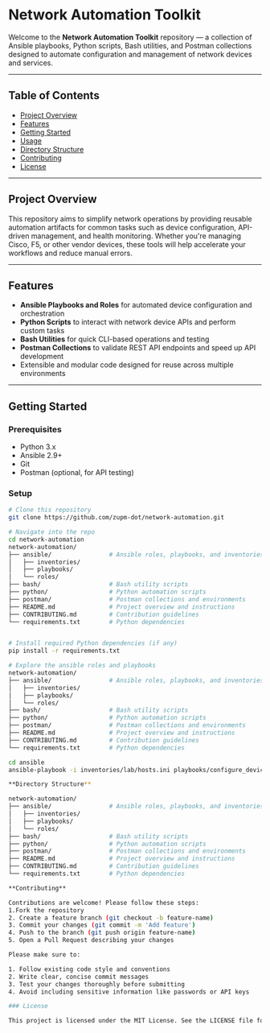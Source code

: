 # Network Automation Toolkit

Welcome to the **Network Automation Toolkit** repository — a collection of Ansible playbooks, Python scripts, Bash utilities, and Postman collections designed to automate configuration and management of network devices and services.

---

## Table of Contents

- [Project Overview](#project-overview)  
- [Features](#features)  
- [Getting Started](#getting-started)  
- [Usage](#usage)  
- [Directory Structure](#directory-structure)  
- [Contributing](#contributing)  
- [License](#license)

---

## Project Overview

This repository aims to simplify network operations by providing reusable automation artifacts for common tasks such as device configuration, API-driven management, and health monitoring. Whether you're managing Cisco, F5, or other vendor devices, these tools will help accelerate your workflows and reduce manual errors.

---

## Features

- **Ansible Playbooks and Roles** for automated device configuration and orchestration  
- **Python Scripts** to interact with network device APIs and perform custom tasks  
- **Bash Utilities** for quick CLI-based operations and testing  
- **Postman Collections** to validate REST API endpoints and speed up API development  
- Extensible and modular code designed for reuse across multiple environments  

---

## Getting Started

### Prerequisites

- Python 3.x  
- Ansible 2.9+  
- Git  
- Postman (optional, for API testing)  

### Setup

```bash
# Clone this repository
git clone https://github.com/zupm-dot/network-automation.git

# Navigate into the repo
cd network-automation
network-automation/
├── ansible/                # Ansible roles, playbooks, and inventories
│   ├── inventories/
│   ├── playbooks/
│   └── roles/
├── bash/                   # Bash utility scripts
├── python/                 # Python automation scripts
├── postman/                # Postman collections and environments
├── README.md               # Project overview and instructions
├── CONTRIBUTING.md         # Contribution guidelines
└── requirements.txt        # Python dependencies


# Install required Python dependencies (if any)
pip install -r requirements.txt

# Explore the ansible roles and playbooks
network-automation/
├── ansible/                # Ansible roles, playbooks, and inventories
│   ├── inventories/
│   ├── playbooks/
│   └── roles/
├── bash/                   # Bash utility scripts
├── python/                 # Python automation scripts
├── postman/                # Postman collections and environments
├── README.md               # Project overview and instructions
├── CONTRIBUTING.md         # Contribution guidelines
└── requirements.txt        # Python dependencies

cd ansible
ansible-playbook -i inventories/lab/hosts.ini playbooks/configure_devices.yml

**Directory Structure**

network-automation/
├── ansible/                # Ansible roles, playbooks, and inventories
│   ├── inventories/
│   ├── playbooks/
│   └── roles/
├── bash/                   # Bash utility scripts
├── python/                 # Python automation scripts
├── postman/                # Postman collections and environments
├── README.md               # Project overview and instructions
├── CONTRIBUTING.md         # Contribution guidelines
└── requirements.txt        # Python dependencies

**Contributing**

Contributions are welcome! Please follow these steps:
1.Fork the repository
2. Create a feature branch (git checkout -b feature-name)
3. Commit your changes (git commit -m 'Add feature')
4. Push to the branch (git push origin feature-name)
5. Open a Pull Request describing your changes

Please make sure to:

1. Follow existing code style and conventions
2. Write clear, concise commit messages
3. Test your changes thoroughly before submitting
4. Avoid including sensitive information like passwords or API keys

### License

This project is licensed under the MIT License. See the LICENSE file for details.
